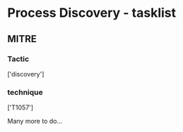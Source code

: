 # Process Discovery - tasklist

## MITRE

### Tactic
['discovery']

### technique
['T1057']

Many more to do...
